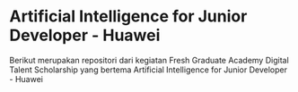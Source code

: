 # <b>Artificial Intelligence for Junior Developer - Huawei</b>
Berikut merupakan repositori dari kegiatan Fresh Graduate Academy Digital Talent Scholarship yang bertema Artificial Intelligence for Junior Developer - Huawei 
